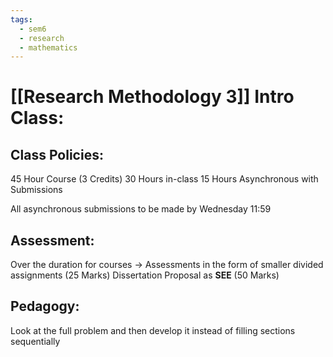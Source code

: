 ```yaml
---
tags:
  - sem6
  - research
  - mathematics
---
```


# [[Research Methodology 3]] Intro Class:

## Class Policies:
45 Hour Course (3 Credits)
	30 Hours in-class
	15 Hours Asynchronous with Submissions

All asynchronous submissions to be made by Wednesday 11:59
## Assessment:
Over the duration for courses -> Assessments in the form of smaller divided assignments (25 Marks)
Dissertation Proposal as **SEE** (50 Marks)

## Pedagogy:
Look at the full problem and then develop it instead of filling sections sequentially

